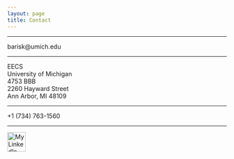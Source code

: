 ```yaml
---
layout: page
title: Contact
---
```



<hr>
barisk@umich.edu
<hr>

EECS
<br>
University of Michigan
<br>
4753 BBB
<br>
2260 Hayward Street
<br>
Ann Arbor, MI 48109
<br>
<hr>

+1 (734) 763-1560

<hr>

<p>
<a href="https://www.linkedin.com/pub/baris-kasikci/10/76a/761">
<img src="{{ site.baseurl }}public/linkedin-logo.jpg" alt="My LinkedIn profile" width="42" height="45" border="0">
</a>
</p>